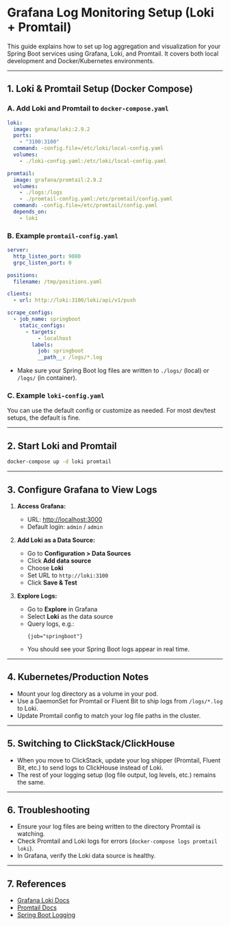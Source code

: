 # Grafana Log Monitoring Setup (Loki + Promtail)

This guide explains how to set up log aggregation and visualization for your Spring Boot services using Grafana, Loki, and Promtail. It covers both local development and Docker/Kubernetes environments.

---

## 1. Loki & Promtail Setup (Docker Compose)

### **A. Add Loki and Promtail to `docker-compose.yaml`**

```yaml
loki:
  image: grafana/loki:2.9.2
  ports:
    - "3100:3100"
  command: -config.file=/etc/loki/local-config.yaml
  volumes:
    - ./loki-config.yaml:/etc/loki/local-config.yaml

promtail:
  image: grafana/promtail:2.9.2
  volumes:
    - ./logs:/logs
    - ./promtail-config.yaml:/etc/promtail/config.yaml
  command: -config.file=/etc/promtail/config.yaml
  depends_on:
    - loki
```

### **B. Example `promtail-config.yaml`**

```yaml
server:
  http_listen_port: 9080
  grpc_listen_port: 0

positions:
  filename: /tmp/positions.yaml

clients:
  - url: http://loki:3100/loki/api/v1/push

scrape_configs:
  - job_name: springboot
    static_configs:
      - targets:
          - localhost
        labels:
          job: springboot
          __path__: /logs/*.log
```

- Make sure your Spring Boot log files are written to `./logs/` (local) or `/logs/` (in container).

### **C. Example `loki-config.yaml`**

You can use the default config or customize as needed. For most dev/test setups, the default is fine.

---

## 2. Start Loki and Promtail

```bash
docker-compose up -d loki promtail
```

---

## 3. Configure Grafana to View Logs

1. **Access Grafana:**
   - URL: [http://localhost:3000](http://localhost:3000)
   - Default login: `admin` / `admin`

2. **Add Loki as a Data Source:**
   - Go to **Configuration > Data Sources**
   - Click **Add data source**
   - Choose **Loki**
   - Set URL to `http://loki:3100`
   - Click **Save & Test**

3. **Explore Logs:**
   - Go to **Explore** in Grafana
   - Select **Loki** as the data source
   - Query logs, e.g.:
     ```
     {job="springboot"}
     ```
   - You should see your Spring Boot logs appear in real time.

---

## 4. Kubernetes/Production Notes

- Mount your log directory as a volume in your pod.
- Use a DaemonSet for Promtail or Fluent Bit to ship logs from `/logs/*.log` to Loki.
- Update Promtail config to match your log file paths in the cluster.

---

## 5. Switching to ClickStack/ClickHouse

- When you move to ClickStack, update your log shipper (Promtail, Fluent Bit, etc.) to send logs to ClickHouse instead of Loki.
- The rest of your logging setup (log file output, log levels, etc.) remains the same.

---

## 6. Troubleshooting

- Ensure your log files are being written to the directory Promtail is watching.
- Check Promtail and Loki logs for errors (`docker-compose logs promtail loki`).
- In Grafana, verify the Loki data source is healthy.

---

## 7. References
- [Grafana Loki Docs](https://grafana.com/docs/loki/latest/)
- [Promtail Docs](https://grafana.com/docs/loki/latest/clients/promtail/)
- [Spring Boot Logging](https://docs.spring.io/spring-boot/docs/current/reference/html/features.html#features.logging) 